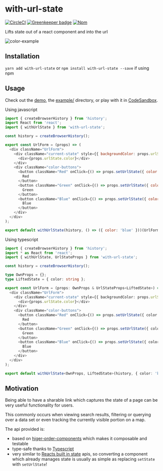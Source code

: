 # with-url-state

[![CircleCI](https://circleci.com/gh/Dean177/with-url-state.svg?style=svg)](https://circleci.com/gh/Dean177/with-url-state)
[![Greenkeeper badge](https://badges.greenkeeper.io/Dean177/with-url-state.svg)](https://greenkeeper.io/)
[![Npm](https://badge.fury.io/js/with-url-state.svg)](https://www.npmjs.com/package/with-url-state)

Lifts state out of a react component and into the url

![color-example](./example/color-example.gif)

## Installation

`yarn add with-url-state` or `npm install with-url-state --save` if using npm

## Usage

Check out the [demo](https://dean177.github.io/with-url-state/), the [example/](https://github.com/Dean177/with-url-state/tree/master/example) directory, or play with it in [CodeSandbox](https://codesandbox.io/s/wwlz40ry65).

Using javascript

```javascript
import { createBrowserHistory } from 'history';
import React from 'react';
import { withUrlState } from 'with-url-state';

const history = createBrowserHistory();

export const UrlForm = (props) => (
  <div className="UrlForm">
    <div className="current-state" style={{ backgroundColor: props.urlState.color}}>
      <div>{props.urlState.color}</div>
    </div>
    <div className="color-buttons">
      <button className="Red" onClick={() => props.setUrlState({ color: 'red' })}>
        Red
      </button>
      <button className="Green" onClick={() => props.setUrlState({ color: 'green' })}>
        Green
      </button>
      <button className="Blue" onClick={() => props.setUrlState({ color: 'blue' })}>
        Blue
      </button>
    </div>
  </div>
);

export default withUrlState(history, () => ({ color: 'blue' }))(UrlForm);
```

Using typescript

```typescript
import { createBrowserHistory } from 'history';
import * as React from 'react';
import { withUrlState, UrlStateProps } from 'with-url-state';

const history = createBrowserHistory();

type OwnProps = {};
type LiftedState = { color: string };

export const UrlForm = (props: OwnProps & UrlStateProps<LiftedState>) => (
  <div className="UrlForm">
    <div className="current-state" style={{ backgroundColor: props.urlState.color}}>
      <div>{props.urlState.color}</div>
    </div>
    <div className="color-buttons">
      <button className="Red" onClick={() => props.setUrlState({ color: 'red' })}>
        Red
      </button>
      <button className="Green" onClick={() => props.setUrlState({ color: 'green' })}>
        Green
      </button>
      <button className="Blue" onClick={() => props.setUrlState({ color: 'blue' })}>
        Blue
      </button>
    </div>
  </div>
);

export default withUrlState<OwnProps, LiftedState>(history, { color: 'blue' })(UrlForm);

```

## Motivation

Being able to have a sharable link which captures the state of a page can be very useful functionality for users.

This commonly occurs when viewing search results, filtering or querying over a data set or even tracking the currently visible portion on a map.

The api provided is:
- based on [higer-order-components](https://reactjs.org/docs/higher-order-components.html) which makes it composable and testable
- type-safe thanks to [Typescript](https://www.typescriptlang.org/)   
- very similar to [Reacts built in state](https://reactjs.org/docs/state-and-lifecycle.html) apis, so converting a component which already manages state is usually as simple as replacing `setState` with `setUrlState`!
